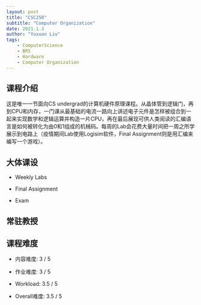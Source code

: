 ```yaml
---
layout: post
title: "CSC258"
subtitle: "Computer Organization"
date: 2021.1.3
author: "Yuxuan Liu"
tags:
    - ComputerScience
    - BR5
    - Hardware
    - Computer Organization
---
```

## 课程介绍
这是唯一一节面向CS undergrad的计算机硬件原理课程。从晶体管到逻辑门，再到CPU和内存，一门课从最基础的电流一路向上讲述电子元件是怎样被组合到一起来实现数学和逻辑运算并构造一片CPU，再在最后展现可供人类阅读的汇编语言是如何被转化为由0和1组成的机械码。每周的Lab会花费大量时间把一周之所学展示到电路上（疫情期间Lab使用Logisim软件，Final Assignment则是用汇编来编写一个游戏）。

## 大体课设
- Weekly Labs

- Final Assignment

- Exam

## 常驻教授

## 课程难度
- 内容难度: 3 / 5

- 作业难度: 3 / 5

- Workload: 3.5 / 5

- Overall难度: 3.5 / 5


